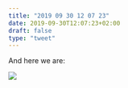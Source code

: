```yaml
---
title: "2019 09 30 12 07 23"
date: 2019-09-30T12:07:23+02:00
draft: false
type: "tweet"
---
```

And here we are:

![](/img/2019-09-30-12-07-23.png)
